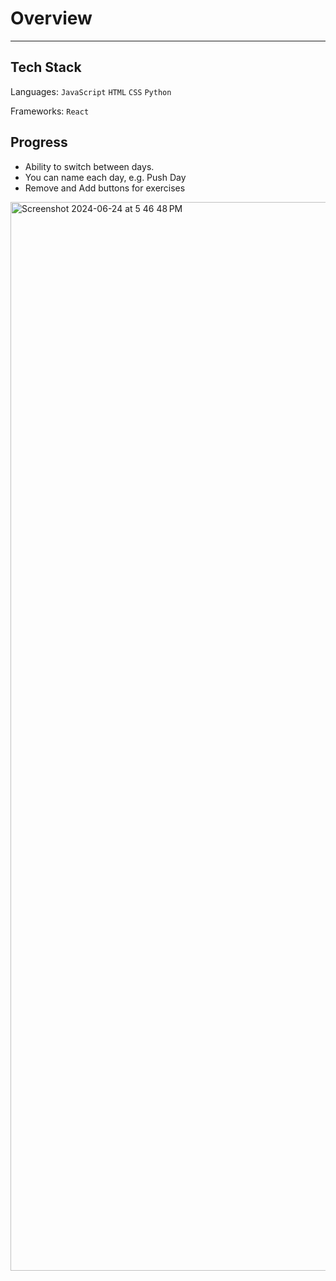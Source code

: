 # Overview

---

## Tech Stack

Languages: `JavaScript` `HTML` `CSS` `Python`

Frameworks: `React`

## Progress

- Ability to switch between days.
- You can name each day, e.g. Push Day
- Remove and Add buttons for exercises
<img width="1710" alt="Screenshot 2024-06-24 at 5 46 48 PM" src="https://github.com/Ph1so/FitAnalyzer/assets/56458094/45dd76d0-3fd0-4b2c-933f-abdae68b72c0">
